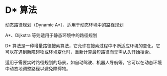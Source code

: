 # D* 算法

动态路径规划（Dynamic A*），适用于动态环境中的路径规划

A*、Dijkstra 等则适用于静态环境中的路径规划



D* 算法是一种增量路径搜索算法，它允许在搜索过程中不断适应环境的变化。它可以在遇到新障碍物或环境变化时，重新计算最短路径而无需从头开始搜索。

适用于需要实时路径规划的场景，如自动驾驶、机器人导航等。它可以在动态环境中动态地调整路径以避免障碍物。


